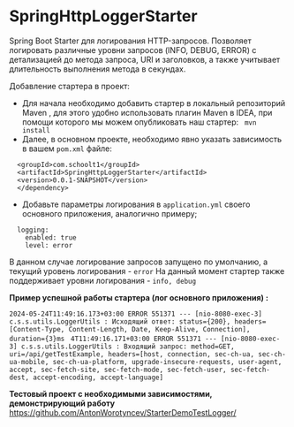 # SpringHttpLoggerStarter


Spring Boot Starter для логирования HTTP-запросов.
Позволяет логировать различные уровни запросов (INFO, DEBUG, ERROR)
с детализацией до метода запроса, URI и заголовков, 
а также учитывает длительность выполнения метода в секундах. 

Добавление стартера в проект:
* Для начала необходимо добавить стартер в локальный репозиторий Maven
, для этого удобно использовать плагин Maven в IDEA,
при помощи которого мы можем опубликовать наш стартер:
``` mvn install```
* Далее, в основном проекте, необходимо явно указать зависимость в вашем ```pom.xml``` файле:
````      <dependency>
  <groupId>com.schoolt1</groupId>
  <artifactId>SpringHttpLoggerStarter</artifactId>
  <version>0.0.1-SNAPSHOT</version>
  </dependency>
````
* Добавьте параметры логирования в ```application.yml``` своего основного приложения, 
аналогично примеру;
```http:
  logging:
    enabled: true
    level: error
```
В данном случае логирование запросов запущено по умолчанию, а текущий уровень логирования - ```error```
На данный момент стартер также поддерживает уровни логирования - ```info, debug```

**Пример успешной работы стартера (лог основного приложения) :**

```2024-05-24T11:49:16.173+03:00 ERROR 551371 --- [nio-8080-exec-3] c.s.s.utils.LoggerUtils : Исходящий ответ: status={200}, headers=[Content-Type, Content-Length, Date, Keep-Alive, Connection], duration={3}ms ```
```4T11:49:16.171+03:00 ERROR 551371 --- [nio-8080-exec-3] c.s.s.utils.LoggerUtils : Входящий запрос: method=GET, uri=/api/getTestExample, headers=[host, connection, sec-ch-ua, sec-ch-ua-mobile, sec-ch-ua-platform, upgrade-insecure-requests, user-agent, accept, sec-fetch-site, sec-fetch-mode, sec-fetch-user, sec-fetch-dest, accept-encoding, accept-language]```

**Тестовый проект с необходимыми зависимостями, демонстрирующий работу** https://github.com/AntonWorotyncev/StarterDemoTestLogger/


